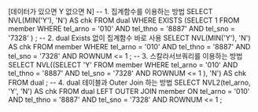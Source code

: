 [데이터가 있으면 Y 없으면 N]
-- 1. 집계함수를 이용하는 방법
SELECT NVL(MIN('Y'), 'N') AS chk
  FROM dual
 WHERE EXISTS (SELECT 1
                 FROM member
                WHERE tel_arno = '010'
                  AND tel_thno = '8887'
                  AND tel_sno  = '7328'
               )
;
-- 2. dual Exists 없이 집계함수 바로 사용
SELECT NVL(MIN('Y'), 'N') AS chk
  FROM member
 WHERE tel_arno = '010'
   AND tel_thno = '8887'
   AND tel_sno  = '7328'
   AND ROWNUM <= 1
;
-- 3. 스칼라서브쿼리를 이용하는 방법
SELECT NVL((SELECT 'Y'
              FROM member
             WHERE tel_arno = '010'
               AND tel_thno = '8887'
               AND tel_sno  = '7328'
               AND ROWNUM <= 1
            ), 'N') AS chk
  FROM dual
;
-- 4. dual 테이블과 Outer Join 하는 방법
SELECT NVL2(tel_arno, 'Y', 'N') AS chk
  FROM dual
  LEFT OUTER JOIN member
    ON tel_arno = '010'
   AND tel_thno = '8887'
   AND tel_sno  = '7328'
   AND ROWNUM <= 1
;
